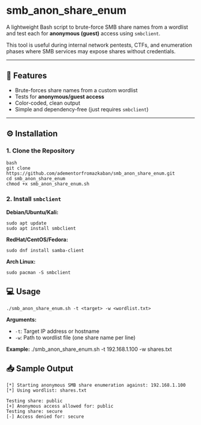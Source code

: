 # smb_anon_share_enum

A lightweight Bash script to brute-force SMB share names from a wordlist and test each for **anonymous (guest)** access using `smbclient`.

This tool is useful during internal network pentests, CTFs, and enumeration phases where SMB services may expose shares without credentials.

---

## 📌 Features

- Brute-forces share names from a custom wordlist
- Tests for **anonymous/guest access**
- Color-coded, clean output
- Simple and dependency-free (just requires `smbclient`)

---

## ⚙️ Installation

### 1. Clone the Repository

```
bash
git clone https://github.com/adementorfromazkaban/smb_anon_share_enum.git
cd smb_anon_share_enum
chmod +x smb_anon_share_enum.sh
```

### 2. Install `smbclient`

**Debian/Ubuntu/Kali:**

```
sudo apt update
sudo apt install smbclient
```

**RedHat/CentOS/Fedora:**

```
sudo dnf install samba-client
```

**Arch Linux:**

```
sudo pacman -S smbclient
```

## 💻 Usage

```
./smb_anon_share_enum.sh -t <target> -w <wordlist.txt>
```

**Arguments:**
- `-t`: Target IP address or hostname
- `-w`: Path to wordlist file (one share name per line)

**Example:**
./smb_anon_share_enum.sh -t 192.168.1.100 -w shares.txt

## 📥 Sample Output

```
[*] Starting anonymous SMB share enumeration against: 192.168.1.100
[*] Using wordlist: shares.txt

Testing share: public
[+] Anonymous access allowed for: public
Testing share: secure
[-] Access denied for: secure
```
